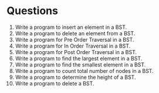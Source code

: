 # Questions

1. Write a program to insert an element in a BST.
2. Write a program to delete an element from a BST.
3. Write a program for Pre Order Traversal in a BST.
4. Write a program for In Order Traversal in a BST.
5. Write a program for Post Order Traversal in a BST.
6. Write a program to find the largest element in a BST.
7. Write a program to find the smallest element in a BST.
8. Write a program to count total number of nodes in a BST.
9. Write a program to determine the height of a BST.
10. Write a program to delete a BST.

